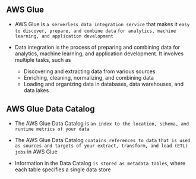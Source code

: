 ## AWS Glue

- AWS Glue is `a serverless data integration service` that makes it `easy to discover, prepare, and combine data` `for analytics, machine learning, and application development`

- Data integration is the process of preparing and combining data for analytics, machine learning, and application development. It involves multiple tasks, such as
  - Discovering and extracting data from various sources
  - Enriching, cleaning, normalizing, and combining data
  - Loading and organizing data in databases, data warehouses, and data lakes

## AWS Glue Data Catalog

- The AWS Glue Data Catalog is `an index to the location, schema, and runtime metrics of your data`

- The AWS Glue Data Catalog `contains references to data` `that is used as sources and targets of your extract, transform, and load (ETL) jobs` in AWS Glue

- Information in the Data Catalog `is stored as metadata tables`, where each table specifies a single data store
